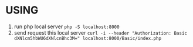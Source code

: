 # USING
1. run php local server `php -S localhost:8000`
2. send request this local server 
    `curl -i --header "Authorization: Basic dXNlcm5hbWU6dXNlcnBhc3M=" localhost:8000/Basic/index.php`
